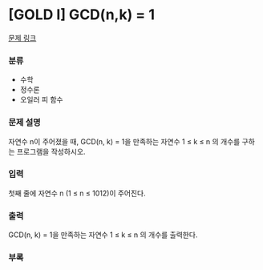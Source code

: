 # [GOLD I] GCD(n,k) = 1

[문제 링크](https://www.acmicpc.net/problem/11689)

### 분류

- 수학
- 정수론
- 오일러 피 함수

### 문제 설명

자연수 n이 주어졌을 때, GCD(n, k) = 1을 만족하는 자연수 1 ≤ k ≤ n 의 개수를 구하는 프로그램을 작성하시오.

### 입력

첫째 줄에 자연수 n (1 ≤ n ≤ 1012)이 주어진다.

### 출력

GCD(n, k) = 1을 만족하는 자연수 1 ≤ k ≤ n 의 개수를 출력한다.

### 부록




